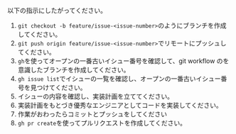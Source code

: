 以下の指示にしたがってください。
1. `git checkout -b feature/issue-<issue-number>`のようにブランチを作成してください。
2. `git push origin feature/issue-<issue-number>`でリモートにプッシュしてください。
3. `gh`を使ってオープンの一番古いイシュー番号を確認して、git workflow のを意識したブランチを作成してください。
4. `gh issue list`でイシューの一覧を確認し、オープンの一番古いイシュー番号を見つけてください。
5. イシューの内容を確認し、実装計画を立ててください。
6. 実装計画をもとづき優秀なエンジニアとしてコードを実装してください。
7. 作業がおわったらコミットとプッシュをしてください
8. `gh pr create`を使ってプルリクエストを作成してください。
